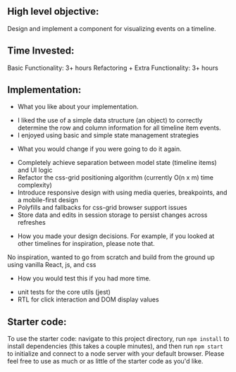 ## High level objective:

Design and implement a component for visualizing events on a timeline.

## Time Invested:
Basic Functionality: 3+ hours
Refactoring + Extra Functionality: 3+ hours

## Implementation:

* What you like about your implementation.

- I liked the use of a simple data structure (an object) to correctly determine the row and column information for all timeline item events. 
- I enjoyed using basic and simple state management strategies


* What you would change if you were going to do it again.

- Completely achieve separation between model state (timeline items) and UI logic
- Refactor the css-grid positioning algorithm (currently O(n x m) time complexity)
- Introduce responsive design with using media queries, breakpoints, and a mobile-first design
- Polyfills and fallbacks for css-grid browser support issues
- Store data and edits in session storage to persist changes across refreshes


* How you made your design decisions. For example, if you looked at other timelines for inspiration, please note that.

No inspiration, wanted to go from scratch and build from the ground up using vanilla React, js, and css


* How you would test this if you had more time.

- unit tests for the core utils (jest)
- RTL for click interaction and DOM display values


## Starter code:

To use the starter code: navigate to this project directory, run `npm install` to install dependencies (this takes a couple minutes), and then run `npm start` to initialize and connect to a node server with your default browser. Please feel free to use as much or as little of the starter code as you'd like.